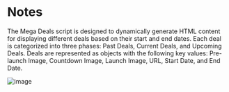 # Notes

The Mega Deals script is designed to dynamically generate HTML content for displaying different deals based on their start and end dates. Each deal is categorized into three phases: Past Deals, Current Deals, and Upcoming Deals. Deals are represented as objects with the following key values: Pre-launch Image, Countdown Image, Launch Image, URL, Start Date, and End Date.

![image](https://github.com/moustakidhs/dynamic-deals/assets/26697639/9110eb34-9a52-4a24-9a21-c457168f0bda)
